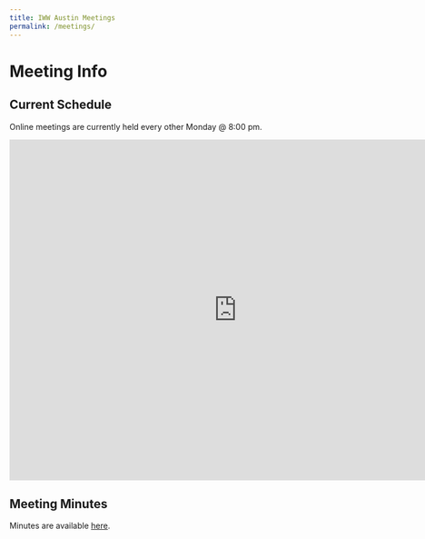 ```yaml
---
title: IWW Austin Meetings
permalink: /meetings/
---
```


# Meeting Info
## Current Schedule
Online meetings are currently held every other Monday @ 8:00 pm.

<div class="calendar">
    <iframe src="https://calendar.google.com/calendar/embed?src=die03qu1kh7f9im0ff2dt0cjno%40group.calendar.google.com&ctz=America%2FChicago" style="border: 0" width="800" height="600" frameborder="0" scrolling="no">
    </iframe>
</div>

## Meeting Minutes
Minutes are available [here](https://github.com/iwwaustin/documents/blob/master/minutes).
